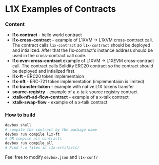 # L1X Examples of Contracts

### Content
* **l1x-contract** - hello world contract
* **l1x-cross-contract** - example of L1XVM -> L1XVM cross-contract call. The contract calls `l1x-contract` so `l1x-contract` should be deployed and intialized. After that the l1x-contract's instance address should be used in the cross-contract call code.
* **l1x-evm-cross-contract** example of L1XVM -> L1XEVM cross-contract call. The contract calls Solidity ERC20 contract so the contract should be deployed and intialized first.
* **l1x-ft** - ERC20 token implementaion
* **l1x-nft** - ERC-721 token implementation (implementaion is limited)
* **l1x-transfer-token** - example with native L1X tokens transfer
* **source-registry** - example of a x-talk source registry contract
* **xtalk-nft-ad-flow-contract** - example of a x-talk contract
* **xtalk-swap-flow** - example of a x-talk contract

### How to build
```bash
devbox shell
# compile the contract by the package name
devbox run compile l1x-ft
# OR compile all contracts
devbox run compile_all
# Find *.o files in l1x-artifacts/
```
Feel free to modify `devbox.json` and `l1x-conf/`